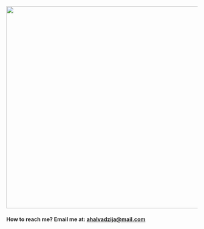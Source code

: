 <img src='https://i.ibb.co/nzByv8V/image.png' width='531'>


#### How to reach me? Email me at: [ahalvadzija@mail.com](mailto:ahalvadzija@mail.com)

<!--
**ahalvadzija/ahalvadzija** is a ✨ _special_ ✨ repository because its `README.md` (this file) appears on your GitHub profile.

Here are some ideas to get you started:

- 🔭 I'm currently working as Freelance Web developer
- 🌱 I’m currently learning Next Framework...
- 👯 I’m looking to collaborate on ...
- 🤔 I’m looking for help with ...
- 💬 Ask me about ...
- 📫 How to reach me: 
- 😄 Pronouns: ...
- ⚡ Fun fact: ...
-->
